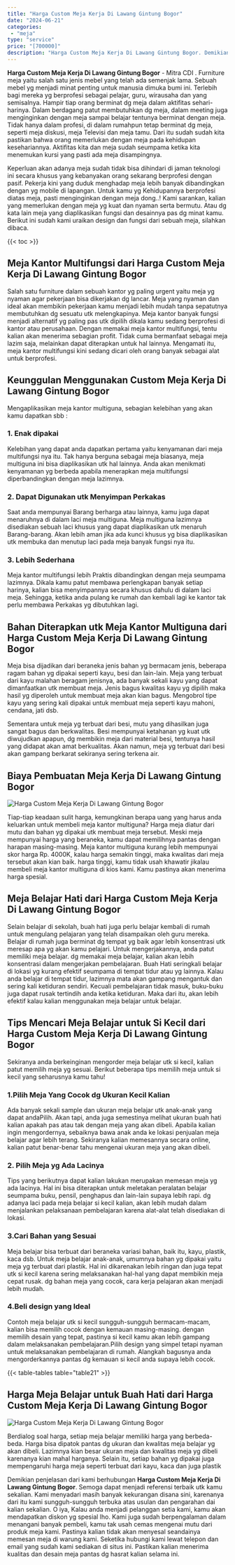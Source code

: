 ```yaml
---
title: "Harga Custom Meja Kerja Di Lawang Gintung Bogor"
date: "2024-06-21"
categories:
 - "meja"
type: "service"
price: "[700000]"
description: "Harga Custom Meja Kerja Di Lawang Gintung Bogor. Demikian penjelasan dari kami berhubungan **Harga Custom Meja Kerja Di Lawang Gintung Bogor**. Semoga dapat..."
---
```


**Harga Custom Meja Kerja Di Lawang Gintung Bogor** - Mitra CDI . Furniture meja yaitu salah satu jenis mebel yang telah ada semenjak lama. Sebuah mebel yg menjadi minat penting untuk manusia dimuka bumi ini. Terlebih bagi mereka yg berprofesi sebagai pelajar, guru, wirausaha dan yang semisalnya. Hampir tiap orang berminat dg meja dalam aktifitas sehari-harinya. Dalam berdagang patut membutuhkan dg meja, dalam meeting juga menginginkan dengan meja sampai belajar tentunya berminat dengan meja. Tidak hanya dalam profesi, di dalam rumahpun tetap berminat dg meja, seperti meja diskusi, meja Televisi dan meja tamu. Dari itu sudah sudah kita pastikan bahwa orang memerlukan dengan meja pada kehidupan kesehariannya. Aktifitas kita dan meja sudah seumpama ketika kita menemukan kursi yang pasti ada meja disampingnya.

Keperluan akan adanya meja sudah tidak bisa dihindari di jaman teknologi ini secara khusus yang kebanyakan orang sekarang berprofesi dengan pasif. Pekerja kini yang duduk menghadap meja lebih banyak dibandingkan dengan yg mobile di lapangan. Untuk kamu yg Kehidupannya berprofesi diatas meja, pasti menginginkan dengan meja dong..! Kami sarankan, kalian yang memerlukan dengan meja yg kuat dan nyaman serta bermutu. Atau dg kata lain meja yang diaplikasikan fungsi dan desainnya pas dg minat kamu. Berikut ini sudah kami uraikan design dan fungsi dari sebuah meja, silahkan dibaca.

{{< toc >}}

## Meja Kantor Multifungsi dari Harga Custom Meja Kerja Di Lawang Gintung Bogor

Salah satu furniture dalam sebuah kantor yg paling urgent yaitu meja yg nyaman agar pekerjaan bisa dikerjakan dg lancar. Meja yang nyaman dan ideal akan membikin pekerjaan kamu menjadi lebih mudah tanpa sepatutnya membutuhkan dg sesuatu utk melengkapinya. Meja kantor banyak fungsi menjadi alternatif yg paling pas utk dipilih dikala kamu sedang berprofesi di kantor atau perusahaan. Dengan memakai meja kantor multifungsi, tentu kalian akan menerima sebagian profit. Tidak cuma bermanfaat sebagai meja lazim saja, melainkan dapat diterapkan untuk hal lainnya. Mengamati itu, meja kantor multifungsi kini sedang dicari oleh orang banyak sebagai alat untuk berprofesi.

## Keunggulan Menggunakan Custom Meja Kerja Di Lawang Gintung Bogor

Mengaplikasikan meja kantor multiguna, sebagian kelebihan yang akan kamu dapatkan sbb :

### 1\. Enak dipakai

Kelebihan yang dapat anda dapatkan pertama yaitu kenyamanan dari meja multifungsi nya itu. Tak hanya berguna sebagai meja biasanya, meja multiguna ini bisa diaplikasikan utk hal lainnya. Anda akan menikmati kenyamanan yg berbeda apabila menerapkan meja multifungsi diperbandingkan dengan meja lazimnya.

### 2\. Dapat Digunakan utk Menyimpan Perkakas

Saat anda mempunyai Barang berharga atau lainnya, kamu juga dapat menaruhnya di dalam laci meja multiguna. Meja multiguna lazimnya disediakan sebuah laci khusus yang dapat diaplikasikan utk menaruh Barang-barang. Akan lebih aman jika ada kunci khusus yg bisa diaplikasikan utk membuka dan menutup laci pada meja banyak fungsi nya itu.

### 3\. Lebih Sederhana

Meja kantor multifungsi lebih Praktis dibandingkan dengan meja seumpama lazimnya. Dikala kamu patut membawa perlengkapan banyak setiap harinya, kalian bisa menyimpannya secara khusus dahulu di dalam laci meja. Sehingga, ketika anda pulang ke rumah dan kembali lagi ke kantor tak perlu membawa Perkakas yg dibutuhkan lagi.

## Bahan Diterapkan utk Meja Kantor Multiguna dari Harga Custom Meja Kerja Di Lawang Gintung Bogor

Meja bisa dijadikan dari beraneka jenis bahan yg bermacam jenis, beberapa ragam bahan yg dipakai seperti kayu, besi dan lain-lain. Meja yang terbuat dari kayu malahan beragam jenisnya, ada banyak sekali kayu yang dapat dimanfaatkan utk membuat meja. Jenis bagus kwalitas kayu yg dipilih maka hasil yg diperoleh untuk membuat meja akan kian bagus. Mengobrol tipe kayu yang sering kali dipakai untuk membuat meja seperti kayu mahoni, cendana, jati dsb.

Sementara untuk meja yg terbuat dari besi, mutu yang dihasilkan juga sangat bagus dan berkwalitas. Besi mempunyai ketahanan yg kuat utk diwujudkan apapun, dg membikin meja dari material besi, tentunya hasil yang didapat akan amat berkualitas. Akan namun, meja yg terbuat dari besi akan gampang berkarat sekiranya sering terkena air.

## Biaya Pembuatan Meja Kerja Di Lawang Gintung Bogor

![Harga Custom Meja Kerja Di Lawang Gintung Bogor](/images/meja/meja-dewasa-015.jpg)

Tiap-tiap keadaan sulit harga, kemungkinan berapa uang yang harus anda keluarkan untuk membeli meja kantor multiguna? Harga meja diatur dari mutu dan bahan yg dipakai utk membuat meja tersebut. Meski meja mempunyai harga yang beraneka, kamu dapat memilihnya pantas dengan harapan masing-masing. Meja kantor multiguna kurang lebih mempunyai skor harga Rp. 4000K, kalau harga semakin tinggi, maka kwalitas dari meja tersebut akan kian baik. harga tinggi, kamu tidak usah khawatir jikalau membeli meja kantor multiguna di kios kami. Kamu pastinya akan menerima harga spesial.

## Meja Belajar Hati dari Harga Custom Meja Kerja Di Lawang Gintung Bogor

Selain belajar di sekolah, buah hati juga perlu belajar kembali di rumah untuk mengulang pelajaran yang telah disampaikan oleh guru mereka. Belajar di rumah juga berminat dg tempat yg baik agar lebih konsentrasi utk meresap apa yg akan kamu pelajari. Untuk mengerjakannya, anda patut memiliki meja belajar. dg memakai meja belajar, kalian akan lebih konsentrasi dalam mengerjakan pembelajaran. Buah Hati seringkali belajar di lokasi yg kurang efektif seumpama di tempat tidur atau yg lainnya. Kalau anda belajar di tempat tidur, lazimnya mata akan gampang mengantuk dan sering kali ketiduran sendiri. Kecuali pembelajaran tidak masuk, buku-buku juga dapat rusak tertindih anda ketika ketiduran. Maka dari itu, akan lebih efektif kalau kalian menggunakan meja belajar untuk belajar.

## Tips Mencari Meja Belajar untuk Si Kecil dari Harga Custom Meja Kerja Di Lawang Gintung Bogor

Sekiranya anda berkeinginan mengorder meja belajar utk si kecil, kalian patut memilih meja yg sesuai. Berikut beberapa tips memilih meja untuk si kecil yang seharusnya kamu tahu!

### 1.Pilih Meja Yang Cocok dg Ukuran Kecil Kalian

Ada banyak sekali sample dan ukuran meja belajar utk anak-anak yang dapat andaPilih. Akan tapi, anda juga semestinya melihat ukuran buah hati kalian apakah pas atau tak dengan meja yang akan dibeli. Apabila kalian ingin mengordernya, sebaiknya bawa anak anda ke lokasi penjualan meja belajar agar lebih terang. Sekiranya kalian memesannya secara online, kalian patut benar-benar tahu mengenai ukuran meja yang akan dibeli.

### 2\. Pilih Meja yg Ada Lacinya

Tips yang berikutnya dapat kalian lakukan merupakan memesan meja yg ada lacinya. Hal ini bisa diterapkan untuk meletakan peralatan belajar seumpama buku, pensil, penghapus dan lain-lain supaya lebih rapi. dg adanya laci pada meja belajar si kecil kalian, akan lebih mudah dalam menjalankan pelaksanaan pembelajaran karena alat-alat telah disediakan di lokasi.

### 3.Cari Bahan yang Sesuai

Meja belajar bisa terbuat dari beraneka variasi bahan, baik itu, kayu, plastik, kaca dsb. Untuk meja belajar anak-anak, umumnya bahan yg dipakai yaitu meja yg terbuat dari plastik. Hal ini dikarenakan lebih ringan dan juga tepat utk si kecil karena sering melaksanakan hal-hal yang dapat membikin meja cepat rusak. dg bahan meja yang cocok, cara kerja pelajaran akan menjadi lebih mudah.

### 4.Beli design yang Ideal

Contoh meja belajar utk si kecil sungguh-sungguh bermacam-macam, kalian bisa memilih cocok dengan kemauan masing-masing. dengan memilih desain yang tepat, pastinya si kecil kamu akan lebih gampang dalam melaksanakan pembelajaran.Pilih design yang simpel tetapi nyaman untuk melaksanakan pembelajaran di rumah. Alangkah bagusnya anda mengorderkannya pantas dg kemauan si kecil anda supaya lebih cocok.

{{< table-tables table="table21" >}}

## Harga Meja Belajar untuk Buah Hati dari Harga Custom Meja Kerja Di Lawang Gintung Bogor

![Harga Custom Meja Kerja Di Lawang Gintung Bogor](/images/meja/meja-anak-006.jpg)

Berdialog soal harga, setiap meja belajar memiliki harga yang berbeda-beda. Harga bisa dipatok pantas dg ukuran dan kwalitas meja belajar yg akan dibeli. Lazimnya kian besar ukuran meja dan kwalitas meja yg dibeli karenanya kian mahal harganya. Selain itu, setiap bahan yg dipakai juga mempengaruhi harga meja seperti terbuat dari kayu, kaca dan juga plastik

Demikian penjelasan dari kami berhubungan **Harga Custom Meja Kerja Di Lawang Gintung Bogor**. Semoga dapat menjadi referensi terbaik utk kamu sekalian. Kami menyadari masih banyak kekurangan disana sini, karenanya dari itu kami sungguh-sungguh terbuka atas usulan dan pengarahan dai kalian sekalian. O iya, Kalau anda menjadi pelanggan setia kami, kamu akan mendapatkan diskon yg spesial lho. Kami juga sudah berpengalaman dalam menangani banyak pembeli, kamu tak usah cemas mengenai mutu dari produk meja kami. Pastinya kalian tidak akan menyesal seandainya memesan meja di warung kami. Seketika hubungi kami lewat telepon dan email yang sudah kami sediakan di situs ini. Pastikan kalian menerima kualitas dan desain meja pantas dg hasrat kalian selama ini.
